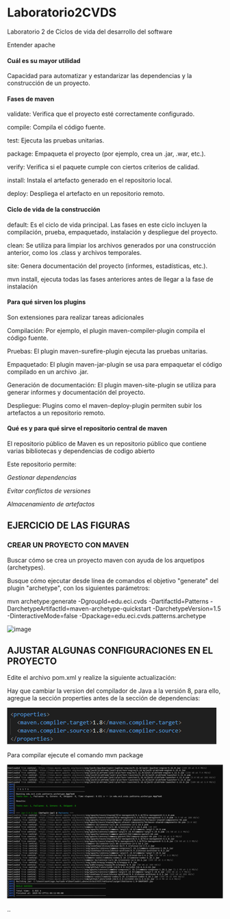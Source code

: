 # Laboratorio2CVDS
Laboratorio 2 de Ciclos de vida del desarrollo del software

Entender apache

#### Cuál es su mayor utilidad

Capacidad para automatizar y estandarizar las dependencias y la construcción de un proyecto.




#### Fases de maven

validate: Verifica que el proyecto esté correctamente configurado.


compile: Compila el código fuente.


test: Ejecuta las pruebas unitarias.


package: Empaqueta el proyecto (por ejemplo, crea un .jar, .war, etc.).


verify: Verifica si el paquete cumple con ciertos criterios de calidad.


install: Instala el artefacto generado en el repositorio local.


deploy: Despliega el artefacto en un repositorio remoto.



#### Ciclo de vida de la construcción

default: Es el ciclo de vida principal. Las fases en este ciclo incluyen la compilación, prueba, empaquetado, instalación y despliegue del proyecto.


clean: Se utiliza para limpiar los archivos generados por una construcción anterior, como los .class y archivos temporales.


site: Genera documentación del proyecto (informes, estadísticas, etc.).

mvn install, ejecuta todas las fases anteriores antes de llegar a la fase de instalación


#### Para qué sirven los plugins

Son extensiones para realizar tareas adicionales

Compilación: Por ejemplo, el plugin maven-compiler-plugin compila el código fuente.


Pruebas: El plugin maven-surefire-plugin ejecuta las pruebas unitarias.


Empaquetado: El plugin maven-jar-plugin se usa para empaquetar el código compilado en un archivo .jar.


Generación de documentación: El plugin maven-site-plugin se utiliza para generar informes y documentación del proyecto.


Despliegue: Plugins como el maven-deploy-plugin permiten subir los artefactos a un repositorio remoto.


#### Qué es y para qué sirve el repositorio central de maven

El repositorio público de Maven es un repositorio público que contiene varias bibliotecas y dependencias de codigo abierto

Este repositorio permite:


_Gestionar dependencias_


_Evitar conflictos de versiones_


_Almacenamiento de artefactos_

## EJERCICIO DE LAS FIGURAS

### CREAR UN PROYECTO CON MAVEN

Buscar cómo se crea un proyecto maven con ayuda de los arquetipos (archetypes).



Busque cómo ejecutar desde línea de comandos el objetivo "generate" del plugin "archetype", con los siguientes parámetros:

mvn archetype:generate -DgroupId=edu.eci.cvds -DartifactId=Patterns -DarchetypeArtifactId=maven-archetype-quickstart -DarchetypeVersion=1.5 -DinteractiveMode=false -Dpackage=edu.eci.cvds.patterns.archetype

![image](Assets/CreciónProyectoMaven+Tree.png)

## AJUSTAR ALGUNAS CONFIGURACIONES EN EL PROYECTO

Edite el archivo pom.xml y realize la siguiente actualización:

Hay que cambiar la version del compilador de Java a la versión 8, para ello, agregue la sección properties antes de la sección de dependencias:

![image](Assets/CambioAProperties.png)

Para compilar ejecute el comando mvn package

![image](Assets/mvnPackage.png)

..